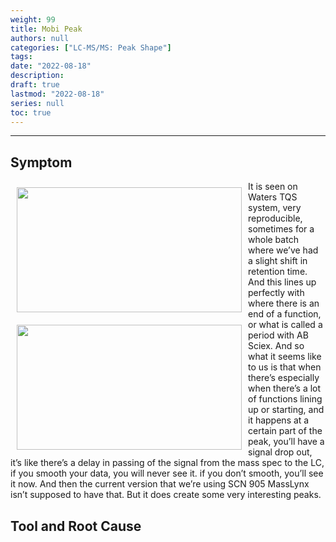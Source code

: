 ```yaml
---
weight: 99
title: Mobi Peak
authors: null
categories: ["LC-MS/MS: Peak Shape"]
tags:
date: "2022-08-18"
description:  
draft: true
lastmod: "2022-08-18"
series: null
toc: true
---
```




<!--more-->
---

## Symptom
<div class = "row">
<img width ="360" height= "200" src = "/docs/images/Screenshot 2022-07-31 225801.png" style ="float: left" HSPACE="10" VSPACE="10"/>
<img width ="360" height= "200" src = "/docs/images/Screenshot 2022-07-31 225909.png" style ="float: left" HSPACE="10" VSPACE="10"/>
</div>

It is seen on Waters TQS system, very reproducible, sometimes for a whole batch where we’ve had a slight shift in retention time. And this lines up perfectly with where there is an end of a function, or what is called a period with AB Sciex. And so what it seems like to us is that when there’s especially when there’s a lot of functions lining up or starting, and it happens at a certain part of the peak, you’ll have a signal drop out, it’s like there’s a delay in passing of the signal from the mass spec to the LC, if you smooth your data, you will never see it. if you don’t smooth, you’ll see it now. And then the current version that we’re using SCN 905 MassLynx isn’t supposed to have that. But it does create some very interesting peaks.


## Tool and Root Cause

